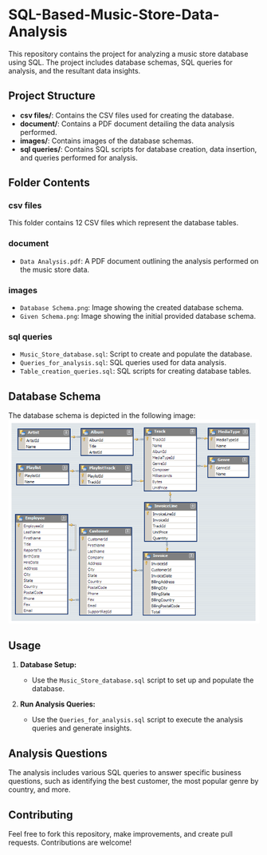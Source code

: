 # SQL-Based-Music-Store-Data-Analysis

This repository contains the project for analyzing a music store database using SQL. The project includes database schemas, SQL queries for analysis, and the resultant data insights.

## Project Structure

- **csv files/**: Contains the CSV files used for creating the database.
- **document/**: Contains a PDF document detailing the data analysis performed.
- **images/**: Contains images of the database schemas.
- **sql queries/**: Contains SQL scripts for database creation, data insertion, and queries performed for analysis.

## Folder Contents

### csv files
This folder contains 12 CSV files which represent the database tables.

### document
- `Data Analysis.pdf`: A PDF document outlining the analysis performed on the music store data.

### images
- `Database Schema.png`: Image showing the created database schema.
- `Given Schema.png`: Image showing the initial provided database schema.

### sql queries
- `Music_Store_database.sql`: Script to create and populate the database.
- `Queries_for_analysis.sql`: SQL queries used for data analysis.
- `Table_creation_queries.sql`: SQL scripts for creating database tables.

## Database Schema

The database schema is depicted in the following image:
![Database Schema](images/Database%20Schema.png)


## Usage

1. **Database Setup:**
   - Use the `Music_Store_database.sql` script to set up and populate the database.

2. **Run Analysis Queries:**
   - Use the `Queries_for_analysis.sql` script to execute the analysis queries and generate insights.

## Analysis Questions

The analysis includes various SQL queries to answer specific business questions, such as identifying the best customer, the most popular genre by country, and more.

## Contributing

Feel free to fork this repository, make improvements, and create pull requests. Contributions are welcome!





